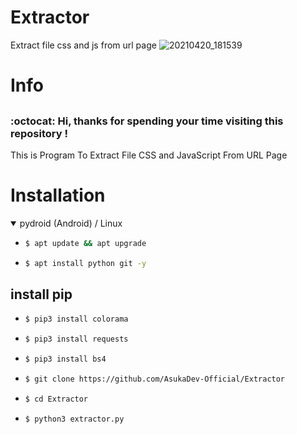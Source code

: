 # Extractor
Extract file css and js from url page
![20210420_181539](https://user-images.githubusercontent.com/82809095/115387898-7536e480-a205-11eb-82e1-ac36c4265deb.jpg)

# Info

##
### :octocat: Hi, thanks for spending your time visiting this repository !
<p>
This is Program To Extract File CSS and JavaScript From URL Page
</p>


# Installation
<details open>
<summary> pydroid (Android) / Linux</summary>

- ```bash
  $ apt update && apt upgrade
  ```

- ```bash
  $ apt install python git -y
  ```

## install pip
- ```bash
  $ pip3 install colorama
  ```

- ```bash
  $ pip3 install requests
  ```

- ```bash
  $ pip3 install bs4
  ```

- ```bash
  $ git clone https://github.com/AsukaDev-Official/Extractor
  ```

- ```bash
  $ cd Extractor
  ```

- ```bash
  $ python3 extractor.py
  ```
